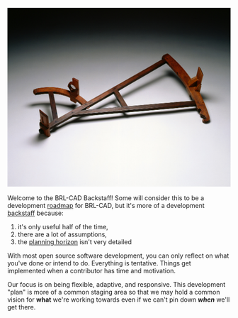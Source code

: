 ![](../img/Backstaff.jpg)

Welcome to the BRL-CAD Backstaff! Some will consider this to be a
development [roadmap](http://en.wikipedia.org/wiki/Technology_roadmap)
for BRL-CAD, but it's more of a development
[backstaff](https://www.ion.org/museum/item_view.cfm?cid=2&scid=14&iid=31)
because:

1.  it's only useful half of the time,
2.  there are a lot of assumptions,
3.  the [planning
    horizon](http://en.wikipedia.org/wiki/Planning_horizon) isn't very
    detailed

With most open source software development, you can only reflect on what
you've done or intend to do. Everything is tentative. Things get
implemented when a contributor has time and motivation.

Our focus is on being flexible, adaptive, and responsive. This
development "plan" is more of a common staging area so that we may hold
a common vision for **what** we're working towards even if we can't pin
down ***when*** we'll get there.
